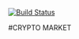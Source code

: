 [![Build Status](https://travis-ci.org/cosmic-byte/coin-market.svg?branch=master)](https://travis-ci.org/cosmic-byte/coin-market)

#CRYPTO MARKET